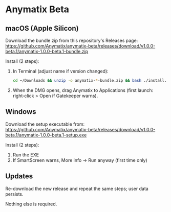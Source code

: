 Anymatix Beta
=============

macOS (Apple Silicon)
---------------------
Download the bundle zip from this repository's Releases page:
https://github.com/Anymatix/anymatix-beta/releases/download/v1.0.0-beta.1/anymatix-1.0.0-beta.1-bundle.zip

Install (2 steps):
1. In Terminal (adjust name if version changed):
	```bash
	cd ~/Downloads && unzip -o anymatix-*-bundle.zip && bash ./install.sh
	```
2. When the DMG opens, drag Anymatix to Applications (first launch: right‑click > Open if Gatekeeper warns).

Windows
-------
Download the setup executable from:
https://github.com/Anymatix/anymatix-beta/releases/download/v1.0.0-beta.1/anymatix-1.0.0-beta.1-setup.exe

Install (2 steps):
1. Run the EXE
2. If SmartScreen warns, More info -> Run anyway (first time only)

Updates
-------
Re-download the new release and repeat the same steps; user data persists.


Nothing else is required.


